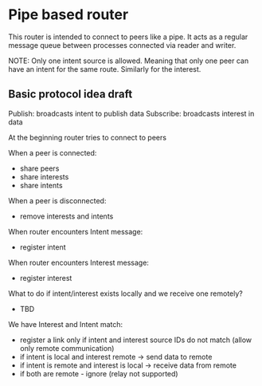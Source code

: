# Pipe based router

This router is intended to connect to peers like a pipe. It acts as a regular message queue between processes connected via reader and writer.

NOTE: Only one intent source is allowed. Meaning that only one peer can have an intent for the same route. Similarly for the interest.

## Basic protocol idea draft

Publish: broadcasts intent to publish data
Subscribe: broadcasts interest in data

At the beginning router tries to connect to peers

When a peer is connected:

- share peers
- share interests
- share intents

When a peer is disconnected:

- remove interests and intents

When router encounters Intent message:

- register intent

When router encounters Interest message:

- register interest

What to do if intent/interest exists locally and we receive one remotely?

- TBD

We have Interest and Intent match:

- register a link only if intent and interest source IDs do not match (allow only remote communication)
- if intent is local and interest remote -> send data to remote
- if intent is remote and interest is local -> receive data from remote
- if both are remote - ignore (relay not supported)

